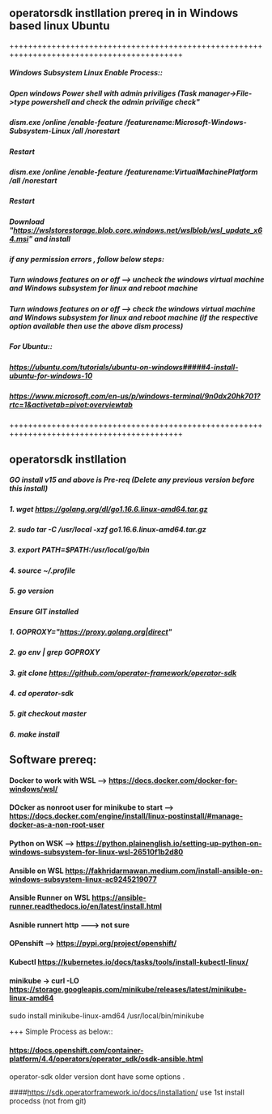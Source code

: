 ## operatorsdk instllation prereq in in Windows based linux Ubuntu
+++++++++++++++++++++++++++++++++++++++++++++++++++++++++++++++++++++++++++++++++++++++++++
##### Windows Subsystem Linux Enable Process::
##### Open windows Power shell with admin priviliges (Task manager->File->type powershell and check the admin privilige check"
##### dism.exe /online /enable-feature /featurename:Microsoft-Windows-Subsystem-Linux /all /norestart
##### Restart
##### dism.exe /online /enable-feature /featurename:VirtualMachinePlatform /all /norestart
##### Restart
##### Download "https://wslstorestorage.blob.core.windows.net/wslblob/wsl_update_x64.msi" and install 
##### if any permission errors , follow below steps:
##### Turn windows features on or off --> uncheck the windows virtual machine and Windows subsystem for linux and reboot machine
##### Turn windows features on or off --> check the windows virtual machine and Windows subsystem for linux and reboot machine (if the respective option available then use the above dism process)
##### For Ubuntu::
##### https://ubuntu.com/tutorials/ubuntu-on-windows#####4-install-ubuntu-for-windows-10
##### https://www.microsoft.com/en-us/p/windows-terminal/9n0dx20hk701?rtc=1&activetab=pivot:overviewtab
+++++++++++++++++++++++++++++++++++++++++++++++++++++++++++++++++++++++++++++++++++++++++++
## operatorsdk instllation 
##### GO install v15 and above is Pre-req  (Delete any previous version before this install)
##### 1. wget https://golang.org/dl/go1.16.6.linux-amd64.tar.gz
##### 2. sudo tar -C /usr/local -xzf go1.16.6.linux-amd64.tar.gz
##### 3. export PATH=$PATH:/usr/local/go/bin
##### 4. source ~/.profile
##### 5. go version

##### Ensure GIT installed
##### 1. GOPROXY="https://proxy.golang.org|direct"
##### 2. go env | grep GOPROXY
##### 3. git clone https://github.com/operator-framework/operator-sdk
##### 4. cd operator-sdk
##### 5. git checkout master
##### 6. make install

## Software prereq:
#### Docker to work with WSL --> https://docs.docker.com/docker-for-windows/wsl/
#### DOcker as nonroot user for minikube to start --> https://docs.docker.com/engine/install/linux-postinstall/#manage-docker-as-a-non-root-user
#### Python on WSK --> https://python.plainenglish.io/setting-up-python-on-windows-subsystem-for-linux-wsl-26510f1b2d80
#### Ansible on WSL https://fakhridarmawan.medium.com/install-ansible-on-windows-subsystem-linux-ac9245219077
#### Ansible Runner on WSL https://ansible-runner.readthedocs.io/en/latest/install.html
#### Asnible runnert http ---> not sure
#### OPenshift --> https://pypi.org/project/openshift/
#### Kubectl https://kubernetes.io/docs/tasks/tools/install-kubectl-linux/
#### minikube -> curl -LO https://storage.googleapis.com/minikube/releases/latest/minikube-linux-amd64
sudo install minikube-linux-amd64 /usr/local/bin/minikube




+++
Simple Process as below::

#### https://docs.openshift.com/container-platform/4.4/operators/operator_sdk/osdk-ansible.html

operator-sdk older version dont have some options . 

####https://sdk.operatorframework.io/docs/installation/  use 1st install procedss (not from git)
